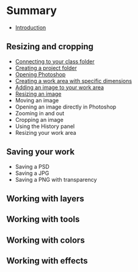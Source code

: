 # Summary

* [Introduction](README.md)

## Resizing and cropping
* [Connecting to your class folder](connecting-to-your-class-folder.md)
* [Creating a project folder](creating-a-project-folder.md)
* [Opening Photoshop](opening-photoshop.md)
* [Creating a work area with specific dimensions](creating-a-work-area-with-specific-dimensions.md)
* [Adding an image to your work area](adding-an-image-to-your-work-area.md)
* [Resizing an image](resizing-an-image.md)
* Moving an image
* Opening an image directly in Photoshop
* Zooming in and out
* Cropping an image
* Using the History panel
* Resizing your work area

## Saving your work
* Saving a PSD
* Saving a JPG
* Saving a PNG with transparency

## Working with layers

## Working with tools

## Working with colors

## Working with effects

